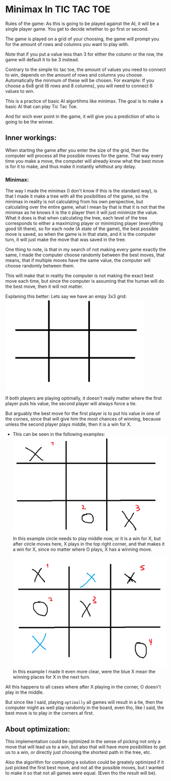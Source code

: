 # Minimax In TIC TAC TOE
Rules of the game:
As this is going to be played against the AI, it will be a single player game.
You get to decide whether to go first or second.

The game is played on a grid of your choosing, the game will prompt you for the amount of rows and columns you want to play with.

Note that if you put a value less than 3 for either the column or the row, the game will default it to be 3 instead.

Contrary to the simple tic tac toe, the amount of values you need to connect to win, depends on the amount of rows and columns you choose. Automatically the minmum of these will be chosen.
For example:
    If you choose a 6x8 grid (6 rows and 8 columns), you will need to connect 6 values to win.


This is a practice of basic AI algortihms like minimax.
The goal is to make a basic AI that can play Tic Tac Toe.

And for wich ever point in the game, it will give you a prediction of who is going to be the winner.

## Inner workings:
When starting the game after you enter the size of the grid, then the computer will process all the possible moves for the game.
That way every time you make a move, the computer will already know what the best move is for it to make, and thus make it instantly whithout any delay.

### Minimax:
The way I made the minimax (I don't know if this is the standard way), is that I made it make a tree with all the posibilities of the game, so the minimax in reality is not calculating from his own perspective, but calculating over the entire game, what I mean by that is that it is not that the minimax as he knows it is the `O` player then it will just minimize the value. What it does is that when calculating the tree, each level of the tree corresponds to either a maximizing player or minimizing player (everything good till there), so for each node (A state of the game), the best possible move is saved, so when the game is in that state, and it is the computer turn, it will just make the move that was saved in the tree.

One thing to note, is that in my search of not making every game exactly the same, I made the computer choose randomly between the best moves, that means, that if multiple moves have the same value, the computer will choose randomly between them.

This will make that in reality the computer is not making the exact best move each time, but since the computer is assuming that the human will do the best move, then it will not matter.

Explaning this better:
Lets say we have an empy 3x3 grid:
    ![Alt text](./forReadme/empty3x3grid.png "Empty grid")

If both players are playing optimally, it doesn't really matter where the first player puts his value, the second player will always force a tie.

But arguably the best move for the first player is to put his value in one of the cornes, since that will give him the most chances of winning, because unless the second player plays middle, then it is a win for X.
* This can be seen in the following examples:
    ![Alt text](./forReadme/winning1.png "First player corner")
In this example circle needs to play middle now, or it is a win for X, but after circle moves here, X plays in the top right corner, and that makes it a win for X, since no matter where O plays, X has a winning move.



    ![Alt text](./forReadme/winning2.png "Second player middle")
In this example I made it even more clear, were the blue X mean the winning places for X in the next turn.

All this happens to all cases where after X playing in the corner, O doesn't play in the middle.

But since like I said, playing `optimally` all games will result in a tie, then the computer might as well play randomly in the board, even tho, like I said, the best move is to play in the corners at first.


## About optimization:
This implementation could be optimized in the sense of picking not only a move that will lead us to a win, but also that will have more posibilities to get us to a win, or directly just choosing the shortest path in the tree, etc.

Also the algorithm for computing a solution could be greately optimized if it just picked the first best move, and not all the possible moves, but I wanted to make it so that not all games were equal. (Even tho the result will be).
